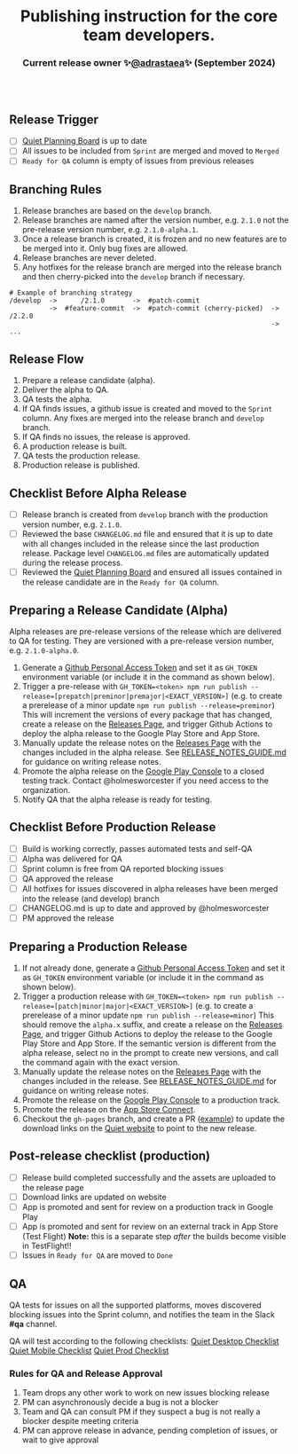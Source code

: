 <p>
  <h1 align="center">
    <b>Publishing instruction for the core team developers.</b>
  </h1>

  <h3 align="center">
    Current release owner ✨<a href='https://github.com/adrastaea'>@adrastaea</a>✨ (September 2024)
  </h3>

  <br />
  <br />
</p>

## Release Trigger

- [ ] [Quiet Planning Board](https://github.com/orgs/TryQuiet/projects/3) is up to date
- [ ] All issues to be included from `Sprint` are merged and moved to `Merged`
- [ ] `Ready for QA` column is empty of issues from previous releases

## Branching Rules

1. Release branches are based on the `develop` branch.
1. Release branches are named after the version number, e.g. `2.1.0` not the pre-release version number, e.g. `2.1.0-alpha.1`.
1. Once a release branch is created, it is frozen and no new features are to be merged into it. Only bug fixes are allowed.
1. Release branches are never deleted.
1. Any hotfixes for the release branch are merged into the release branch and then cherry-picked into the `develop` branch if necessary.

```plaintext
# Example of branching strategy
/develop  ->      /2.1.0       ->  #patch-commit
          ->  #feature-commit  ->  #patch-commit (cherry-picked)  -> /2.2.0
                                                                  -> ...
```

## Release Flow

1. Prepare a release candidate (alpha).
1. Deliver the alpha to QA.
1. QA tests the alpha.
1. If QA finds issues, a github issue is created and moved to the `Sprint` column. Any fixes are merged into the release branch and `develop` branch.
1. If QA finds no issues, the release is approved.
1. A production release is built.
1. QA tests the production release.
1. Production release is published.

## Checklist Before Alpha Release

- [ ] Release branch is created from `develop` branch with the production version number, e.g. `2.1.0`.
- [ ] Reviewed the base `CHANGELOG.md` file and ensured that it is up to date with all changes included in the release since the last production release. Package level `CHANGELOG.md` files are automatically updated during the release process.
- [ ] Reviewed the [Quiet Planning Board](https://github.com/orgs/TryQuiet/projects/3) and ensured all issues contained in the release candidate are in the `Ready for QA` column.

## Preparing a Release Candidate (Alpha)

Alpha releases are pre-release versions of the release which are delivered to QA for testing. They are versioned with a pre-release version number, e.g. `2.1.0-alpha.0`.

1. Generate a [Github Personal Access Token](https://docs.github.com/en/authentication/keeping-your-account-and-data-secure/managing-your-personal-access-tokens#) and set it as `GH_TOKEN` environment variable (or include it in the command as shown below).
1. Trigger a pre-release with `GH_TOKEN=<token> npm run publish --release=[prepatch|preminor|premajor|<EXACT_VERSION>]` (e.g. to create a prerelease of a minor update `npm run publish --release=preminor`) This will increment the versions of every package that has changed, create a release on the [Releases Page](https://github.com/TryQuiet/quiet/releases), and trigger Github Actions to deploy the alpha release to the Google Play Store and App Store.
1. Manually update the release notes on the [Releases Page](https://github.com/TryQuiet/quiet/releases) with the changes included in the alpha release. See [RELEASE_NOTES_GUIDE.md](RELEASE_NOTES_GUIDE.md) for guidance on writing release notes.
1. Promote the alpha release on the [Google Play Console](https://play.google.com/console/) to a closed testing track. Contact @holmesworcester if you need access to the organization.
1. Notify QA that the alpha release is ready for testing.

## Checklist Before Production Release

- [ ] Build is working correctly, passes automated tests and self-QA
- [ ] Alpha was delivered for QA
- [ ] Sprint column is free from QA reported blocking issues
- [ ] QA approved the release
- [ ] All hotfixes for issues discovered in alpha releases have been merged into the release (and develop) branch
- [ ] CHANGELOG.md is up to date and approved by @holmesworcester
- [ ] PM approved the release

## Preparing a Production Release

1. If not already done, generate a [Github Personal Access Token](https://docs.github.com/en/authentication/keeping-your-account-and-data-secure/managing-your-personal-access-tokens#) and set it as `GH_TOKEN` environment variable (or include it in the command as shown below).
1. Trigger a production release with `GH_TOKEN=<token> npm run publish --release=[patch|minor|major|<EXACT_VERSION>]` (e.g. to create a prerelease of a minor update `npm run publish --release=minor`) This should remove the `alpha.x` suffix, and create a release on the [Releases Page](https://github.com/TryQuiet/quiet/releases), and trigger Github Actions to deploy the release to the Google Play Store and App Store. If the semantic version is different from the alpha release, select no in the prompt to create new versions, and call the command again with the exact version.
1. Manually update the release notes on the [Releases Page](https://github.com/TryQuiet/quiet/releases) with the changes included in the release. See [RELEASE_NOTES_GUIDE.md](RELEASE_NOTES_GUIDE.md) for guidance on writing release notes.
1. Promote the release on the [Google Play Console](https://play.google.com/console/) to a production track.
1. Promote the release on the [App Store Connect](https://appstoreconnect.apple.com/).
1. Checkout the `gh-pages` branch, and create a PR ([example](https://github.com/TryQuiet/quiet/pull/2605)) to update the download links on the [Quiet website](https://tryquiet.org/#Downloads) to point to the new release.

## Post-release checklist (production)

- [ ] Release build completed successfully and the assets are uploaded to the release page
- [ ] Download links are updated on website
- [ ] App is promoted and sent for review on a production track in Google Play
- [ ] App is promoted and sent for review on an external track in App Store (Test Flight) **Note:** this is a separate step *after* the builds become visible in TestFlight!! 
- [ ] Issues in `Ready for QA` are moved to `Done`

## QA

QA tests for issues on all the supported platforms, moves discovered blocking issues into the Sprint column, and notifies the team in the Slack **#qa** channel.

QA will test according to the following checklists:
[Quiet Desktop Checklist](https://docs.google.com/spreadsheets/d/1QL5wKFbGMfGK5tZOr0YmeRGk5noS1Beo/edit?usp=sharing&ouid=106345980764925230240&rtpof=true&sd=true)
[Quiet Mobile Checklist](https://docs.google.com/spreadsheets/d/1fwnTQKux7UUJtyjJwm9ENHGvbR_bv5gZ/edit?usp=sharing&ouid=106345980764925230240&rtpof=true&sd=true)
[Quiet Prod Checklist](https://docs.google.com/spreadsheets/d/1qXo6FnED_Js7e-pfVG-ZNrJvztYkRNlK/edit?usp=sharing&ouid=106345980764925230240&rtpof=true&sd=true)

### Rules for QA and Release Approval

1. Team drops any other work to work on new issues blocking release
2. PM can asynchronously decide a bug is not a blocker
3. Team and QA can consult PM if they suspect a bug is not really a blocker despite meeting criteria
4. PM can approve release in advance, pending completion of issues, or wait to give approval
